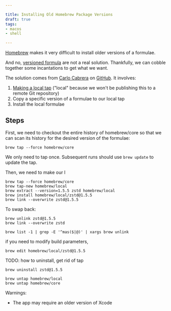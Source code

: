 ```yaml
---

title: Installing Old Homebrew Package Versions
draft: true
tags:
- macos
- shell

---
```


[Homebrew](https://brew.sh/) makes it very difficult to install older versions of a formulae.

And no, [versioned formula](https://docs.brew.sh/Versions) are not a real solution. Thankfully, we can cobble together some incantations to get what we want.

The solution comes from [Carlo Cabrera](https://github.com/carlocab) on [GitHub](https://github.com/orgs/Homebrew/discussions/2941#discussioncomment-2155711). It involves:

1. [Making a local tap](https://docs.brew.sh/How-to-Create-and-Maintain-a-Tap) ("local" because we won't be publishing this to a remote Git repository)
2. Copy a specific version of a formulae to our local tap
3. Install the local formulae

## Steps

First, we need to checkout the entire history of homebrew/core so that we can scan its history for the desired version of the formulae:

```shell
brew tap --force homebrew/core
```

We only need to tap once. Subsequent runs should use `brew update` to update the tap.

Then, we need to make our l

```shell
brew tap --force homebrew/core
brew tap-new homebrew/local
brew extract --version=1.5.5 zstd homebrew/local
brew install homebrew/local/zstd@1.5.5
brew link --overwrite zstd@1.5.5
```

To swap back:

```shell
brew unlink zstd@1.5.5
brew link --overwrite zstd
```

```shell
brew list -1 | grep -E '^mas($|@)' | xargs brew unlink
```

if you need to modify build parameters,

```shell
brew edit homebrew/local/zstd@1.5.5
```

TODO: how to uninstall, get rid of tap

```shell
brew uninstall zstd@1.5.5
```

```shell
brew untap homebrew/local
brew untap homebrew/core
```

Warnings:

- The app may require an older version of Xcode
<!--stackedit_data:
eyJoaXN0b3J5IjpbLTEyMTUxNjM1MDcsNDMxMTE4MTEsMTI2Nj
kzOTgxMiwtMTM5NTY1MzY5MSwtMTU3NjAwNTc0MywtMjEyNDIx
OTM2MywxOTAwNDkyODYsLTkyMTY0NjE0MiwtMTY4MDUwODQ3Ny
wtMjA0Njg3ODA2OCwxODAyNTUwNjYsOTk2NTcwMjc0LDE2ODE3
Mzc4MDJdfQ==
-->